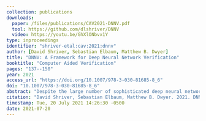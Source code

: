 ```yaml
---
collection: publications
downloads:
  paper: /files/publications/CAV2021-DNNV.pdf
  tool: https://github.com/dlshriver/DNNV
  video: https://youtu.be/GhXlONbvx1Y
type: inproceedings
identifier: "shriver-etal:cav:2021:dnnv"
author: [David Shriver, Sebastian Elbaum, Matthew B. Dwyer]
title: "DNNV: A Framework for Deep Neural Network Verification"
booktitle: "Computer Aided Verification"
pages: "137--150"
year: 2021
access_url: "https://doi.org/10.1007/978-3-030-81685-8_6"
doi: "10.1007/978-3-030-81685-8_6"
abstract: "Despite the large number of sophisticated deep neural network (DNN) verification algorithms, DNN verifier developers, users, and researchers still face several challenges. First, verifier developers must contend with the rapidly changing DNN field to support new DNN operations and property types. Second, verifier users have the burden of selecting a verifier input format to specify their problem. Due to the many input formats, this decision can greatly restrict the verifiers that a user may run. Finally, researchers face difficulties in re-using benchmarks to evaluate and compare verifiers, due to the large number of input formats required to run different verifiers. Existing benchmarks are rarely in formats supported by verifiers other than the one for which the benchmark was introduced. In this work we present DNNV, a framework for reducing the burden on DNN verifier researchers, developers, and users. DNNV standardizes input and output formats, includes a simple yet expressive DSL for specifying DNN properties, and provides powerful simplification and reduction operations to facilitate the application, development, and comparison of DNN verifiers. We show how DNNV increases the support of verifiers for existing benchmarks from 30% to 74%."
citation: "David Shriver, Sebastian Elbaum, Matthew B. Dwyer. 2021. DNNV: A Framework for Deep Neural Network Verification. To Appear in CAV 2021."
timestamp: Tue, 20 July 2021 14:26:30 -0500
date: 2021-07-20
---
```

